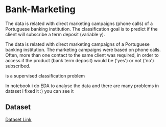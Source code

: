 # Bank-Marketing

The data is related with direct marketing campaigns (phone calls) of a Portuguese banking institution. The classification goal is to predict if the client will subscribe a term deposit (variable y).

The data is related with direct marketing campaigns of a Portuguese banking institution. The marketing campaigns were based on phone calls. Often, more than one contact to the same client was required, in order to access if the product (bank term deposit) would be ('yes') or not ('no') subscribed.

is a supervised classification problem

In notebook i do EDA to analyse the data and there are many problems in dataset i fixed it :) you can see it

## Dataset
[Dataset Link](https://www.kaggle.com/datasets/henriqueyamahata/bank-marketing/data)
